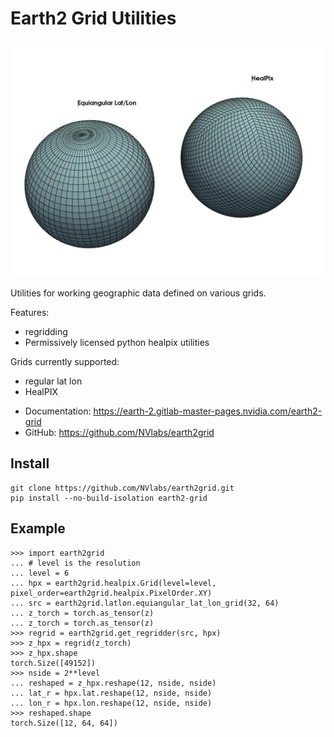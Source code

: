 # Earth2 Grid Utilities

<img src="docs/img/image.jpg" width="800px"/>


Utilities for working geographic data defined on various grids.

Features:
- regridding
- Permissively licensed python healpix utilities

Grids currently supported:
- regular lat lon
- HealPIX

* Documentation: <https://earth-2.gitlab-master-pages.nvidia.com/earth2-grid>
* GitHub: <https://github.com/NVlabs/earth2grid>

## Install

```
git clone https://github.com/NVlabs/earth2grid.git
pip install --no-build-isolation earth2-grid
```

## Example

```
>>> import earth2grid
... # level is the resolution
... level = 6
... hpx = earth2grid.healpix.Grid(level=level, pixel_order=earth2grid.healpix.PixelOrder.XY)
... src = earth2grid.latlon.equiangular_lat_lon_grid(32, 64)
... z_torch = torch.as_tensor(z)
... z_torch = torch.as_tensor(z)
>>> regrid = earth2grid.get_regridder(src, hpx)
>>> z_hpx = regrid(z_torch)
>>> z_hpx.shape
torch.Size([49152])
>>> nside = 2**level
... reshaped = z_hpx.reshape(12, nside, nside)
... lat_r = hpx.lat.reshape(12, nside, nside)
... lon_r = hpx.lon.reshape(12, nside, nside)
>>> reshaped.shape
torch.Size([12, 64, 64])
```

